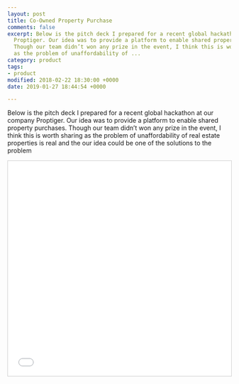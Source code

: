 ```yaml
---
layout: post
title: Co-Owned Property Purchase
comments: false
excerpt: Below is the pitch deck I prepared for a recent global hackathon at our company
  Proptiger. Our idea was to provide a platform to enable shared property purchases.
  Though our team didn’t won any prize in the event, I think this is worth sharing
  as the problem of unaffordability of ...
category: product
tags:
- product
modified: 2018-02-22 18:30:00 +0000
date: 2019-01-27 18:44:54 +0000

---
```

Below is the pitch deck I prepared for a recent global hackathon at our  company Proptiger. Our idea was to provide a platform to enable shared  property purchases. Though our team didn’t won any prize in the event, I  think this is worth sharing as the problem of unaffordability of real  estate properties is real and the our idea could be one of the solutions  to the problem

<iframe src="//www.slideshare.net/slideshow/embed_code/key/mWLtvmQtkDaCKu" width="595" height="485" frameborder="0" marginwidth="0" marginheight="0" scrolling="no" style="border:1px solid #CCC; border-width:1px; margin-bottom:5px; max-width: 100%;" allowfullscreen> </iframe> 